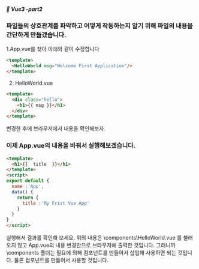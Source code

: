 ##### :cactus: Vue3 -part2
### 파일들의 상호관계를 파악하고 어떻게 작동하는지 알기 위해 파일의 내용을 간단하게 만들겠습니다.

1.App.vue를 찾아 아래와 같이 수정합니다
```html
<template>
  <HelloWorld msg="Welcome First Application"/>
</template>

``` 
2. HelloWorld.vue
```html
<template>
  <div class="hello">
    <h1>{{ msg }}</h1>
  </div>
</template>

```
변경한 후에 브라우저에서 내용을 확인해보자.

### 이제 App.vue의 내용을 바꿔서 실행해보겠습니다.
```html
<template>
  <h1>{{  title  }}</h1>
</template>
<script>
export default {
  name :'App',
  data() {
    return {
      title :'My Frist Vue App'
    }
  }
}
</script>
``` 
실행해서 결과를 확인해 보세요. 위의 내용은 \components\HelloWorld.vue 를 불러오지 않고 App.vue의 내용 변경만으로 브라우저에 출력한 것입니다. 그러니까 \components 폴더는 필요에 의해 컴포넌트를 만들어서 삽입해 사용하면 되는 것입니다. 물론 컴포넌트를 만들어서 사용할 것입니다. 
